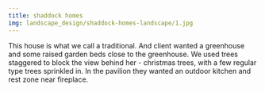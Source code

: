 ```yaml
---
title: shaddock homes
img: landscape_design/shaddock-homes-landscape/1.jpg
---
```

This house is what we call a traditional.
And client wanted a greenhouse and some raised garden beds close to the greenhouse. We used trees staggered to block the view behind her - christmas trees, with a few regular type trees sprinkled in.
In the pavilion they wanted an outdoor kitchen and rest zone near fireplace.
